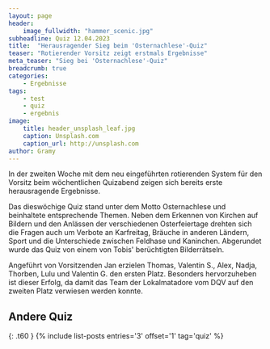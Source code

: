 ```yaml
---
layout: page
header:
    image_fullwidth: "hammer_scenic.jpg"
subheadline: Quiz 12.04.2023
title:  "Herausragender Sieg beim 'Osternachlese'-Quiz"
teaser: "Rotierender Vorsitz zeigt erstmals Ergebnisse"
meta_teaser: "Sieg bei 'Osternachlese'-Quiz"
breadcrumb: true
categories:
    - Ergebnisse
tags:
    - test
    - quiz
    - ergebnis
image:
    title: header_unsplash_leaf.jpg
    caption: Unsplash.com
    caption_url: http://unsplash.com
author: Gramy
---
```


In der zweiten Woche mit dem neu eingeführten rotierenden System für den Vorsitz beim wöchentlichen Quizabend zeigen sich bereits erste herausragende Ergebnisse.

Das dieswöchige Quiz stand unter dem Motto Osternachlese und beinhaltete entsprechende Themen.
Neben dem Erkennen von Kirchen auf Bildern und den Anlässen der verschiedenen Osterfeiertage drehten sich die Fragen auch um Verbote an Karfreitag, Bräuche in anderen Ländern, Sport und die Unterschiede zwischen Feldhase und Kaninchen. Abgerundet wurde das Quiz von einem von Tobis' berüchtigten Bilderrätseln.

Angeführt von Vorsitzenden Jan erzielen Thomas, Valentin S., Alex, Nadja, Thorben, Lulu und Valentin G. den ersten Platz.
Besonders hervorzuheben ist dieser Erfolg, da damit das Team der Lokalmatadore vom DQV auf den zweiten Platz verwiesen werden konnte.


## Andere Quiz
{: .t60 }
{% include list-posts entries='3' offset='1' tag='quiz' %}
